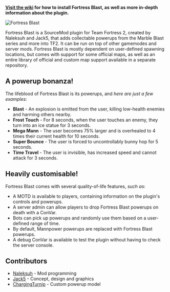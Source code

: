 **[Visit the wiki](https://fortressblast.miraheze.org/) for how to install Fortress Blast, as well as more in-depth information about the plugin.**

![Fortress Blast](https://fortress-blast.github.io/images/logo.png)

Fortress Blast is a SourceMod plugin for Team Fortress 2, created by Naleksuh and Jack5, that adds collectable powerups from the Marble Blast series and more into TF2. It can be run on top of other gamemodes and server mods. Fortress Blast is mostly dependent on user-defined spawning locations, but comes with support for some official maps, as well as an entire library of official and custom map support available in a separate repository.

A powerup bonanza!
------------------

The lifeblood of Fortress Blast is its powerups, and *here are just a few examples:*

- **Blast** - An explosion is emitted from the user, killing low-health enemies and harming others nearby.
- **Frost Touch** - For 8 seconds, when the user touches an enemy, they turn into an ice statue for 3 seconds.
- **Mega Mann** - The user becomes 75% larger and is overhealed to 4 times their current health for 10 seconds.
- **Super Bounce** - The user is forced to uncontrollably bunny hop for 5 seconds.
- **Time Travel** - The user is invisible, has increased speed and cannot attack for 3 seconds.

Heavily customisable!
---------------------

Fortress Blast comes with several quality-of-life features, *such as:*

- A MOTD is available to players, containing information on the plugin's controls and powerups.
- A server admin can allow players to drop Fortress Blast powerups on death with a ConVar.
- Bots can pick up powerups and randomly use them based on a user-defined range of time.
- By default, Mannpower powerups are replaced with Fortress Blast powerups.
- A debug ConVar is available to test the plugin without having to check the server console.

Contributors
------------

- [Naleksuh](https://www.youtube.com/Naleksuh) - Mod programming
- [Jack5](https://www.youtube.com/user/jack5vlogging) - Concept, design and graphics
- [ChargingTurnip](https://tf2maps.net/members/true-lemon.31187) - Custom powerup model
